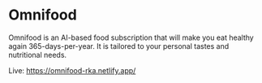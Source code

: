 # Omnifood
Omnifood is an AI-based food subscription that will make you eat healthy again 365-days-per-year. It is tailored to your personal tastes and nutritional needs.

Live: https://omnifood-rka.netlify.app/
